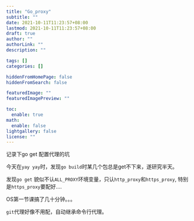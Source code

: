 ```yaml
---
title: "Go_proxy"
subtitle: ""
date: 2021-10-11T11:23:57+08:00
lastmod: 2021-10-11T11:23:57+08:00
draft: true
author: ""
authorLink: ""
description: ""

tags: []
categories: []

hiddenFromHomePage: false
hiddenFromSearch: false

featuredImage: ""
featuredImagePreview: ""

toc:
  enable: true
math:
  enable: false
lightgallery: false
license: ""
---
```


记录下go get 配置代理的坑

<!--more-->

今天在`yay yay`时，发现`go build`时某几个包总是get不下来，遂研究半天。

发现`go get` 貌似不认`ALL_PROXY`环境变量，只认`http_proxy`和`https_proxy`, 特别是`https_proxy`要配好....

OS第一节课搞了几十分钟。。。

`git`代理好像不用配，自动继承命令行代理。